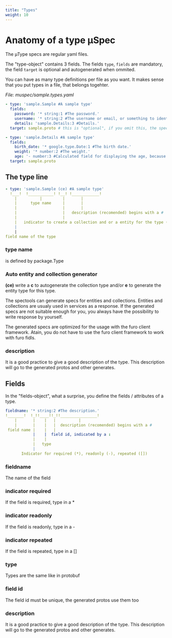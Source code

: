 ```yaml
---
title: "Types"
weight: 10
---
```


# Anatomy of a type µSpec
The µType specs are regular yaml files.

The "type-object" contains 3 fields. The fields `type`, `fields` are mandatory, the field `target` is optional and autogenerated when ommited.

You can have as many type definitions per file as you want. It makes sense that you put types in a file, that belongs togehter. 



*File: muspec/sample.types.yaml*
```yaml
- type: 'sample.Sample #A sample type'
  fields:
    password: '* string:1 #The password.'
    username: '* string:2 #The username or email, or something to identify.'
    details: 'sample.Details:3 #Details.'
  target: sample.proto # this is "optional", if you omit this, the spectools will use the package name (auth)

- type: 'sample.Details #A sample type'
  fields:
    birth_date: '* google.type.Date:1 #The birth date.'
    weight: '* number:2 #The weight.'    
    age: '- number:3 #Calculated field for displaying the age, because the calculations are very hard.'
  target: sample.proto 

```

## The type line

```yaml
- type: 'sample.Sample (ce) #A sample type'
  !___!  !___________! !__! !____________!
    |          |         |       |
    |      type name     |       |
    |                    |       |
    |                    |   description (recomended) begins with a #
    |                    |
    |   indicator to create a collection and or a entity for the type (optional)
    | 
    | 
field name of the type


```
### type name
is defined by package.Type

### Auto entity and collection generator
**(ce)** write a **c** to autogenerate the collection type and/or **e** to generate the entity type for this type.

The spectools can generate specs for entities and collections. Entities and collections are usualy used in services as a response.
If the generated specs are not suitable enough for you, you always have the possibility to write response by yourself.

The generated specs are optimized for the usage with the furo client framework. Atain, you do not have to use the furo
client framework to work with furo fidls.

### description
It is a good practice to give a good description of the type. This description will go to the generated protos and other generates.

## Fields

In the "fields-object", what a surprise, you define the fields / attributes of a type.

```yaml
fieldname: '* string:2 #The description.'
!_______!  !_!!____!!_!!________________!
    |       |    |   |          |  
    |       |    |   |  description (recomended) begins with a #
 field name |    |   |   
            |    |  field id, indicated by a :   
            |    |  
            |   type  
            |     
       Indicator for required (*), readonly (-), repeated ([])

```

### fieldname
The name of the field

### indicator required
If the field is required, type in a *

### indicator readonly
If the field is readonly, type in a -

### indicator repeated
If the field is repeated, type in a []

### type
Types are the same like in protobuf

### field id
The field id must be unique, the generated protos use them too

### description
It is a good practice to give a good description of the type. This description will go to the generated protos and other generates.

